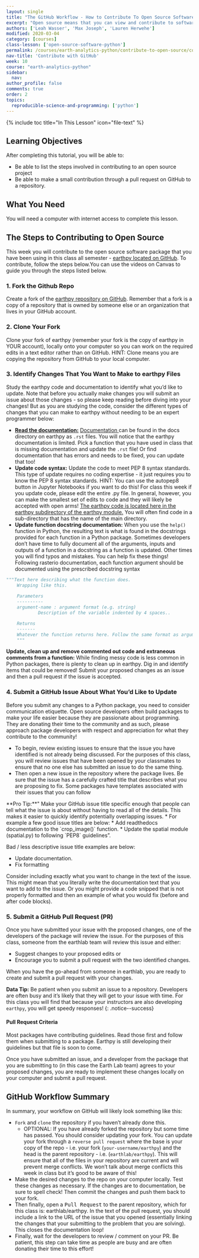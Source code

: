 ```yaml
---
layout: single
title: "The GitHub Workflow - How to Contribute To Open Source Software"
excerpt: "Open source means that you can view and contribute to software code like packages you use in Python. Learn about the ways that you can contribute without being an expert progammer."
authors: ['Leah Wasser', 'Max Joseph', 'Lauren Herwehe']
modified: 2020-03-04
category: [courses]
class-lesson: ['open-source-software-python']
permalink: /courses/earth-analytics-python/contribute-to-open-source/contribute-to-open-source-on-github/
nav-title: 'Contribute with GitHub'
week: 10
course: "earth-analytics-python"
sidebar:
  nav:
author_profile: false
comments: true
order: 2
topics:
  reproducible-science-and-programming: ['python']
---
```


{% include toc title="In This Lesson" icon="file-text" %}

<div class='notice--success' markdown="1">

## <i class="fa fa-graduation-cap" aria-hidden="true"></i> Learning Objectives

After completing this tutorial, you will be able to:

* Be able to list the steps involved in contributing to an open source project
* Be able to make a small contribution through a pull request on GitHub to a repository.

## <i class="fa fa-check-square-o fa-2" aria-hidden="true"></i> What You Need

You will need a computer with internet access to complete this lesson.
</div>

## The Steps to Contributing to Open Source


This week you will contribute to the open source software package that you have been using in this class all semester - <a href="https://www.github.com/earthlab/earthpy" target="_blank">earthpy located on GitHub</a>. To contribute, follow the steps below.You can use the videos on Canvas to guide you through the steps listed below. 

### 1. Fork the Github Repo
Create a fork of the <a href="http://www.github.com/earthlab/earthpy" target="_blank">earthpy repository on GitHub</a>. Remember that a fork is a copy of a repository that is owned by someone else or an organization that lives in your GitHub account.

### 2. Clone Your Fork

Clone your fork of earthpy (remember your fork is the copy of earthpy in YOUR account), locally onto your computer so you can work on the required edits in a text editor rather than on GitHub. HINT: Clone means you are copying the repository from GitHub to your local computer.

### 3. Identify Changes That You Want to Make to earthpy Files

Study the earthpy code and documentation to identify what you’d like to update. Note that before you actually make changes you will submit an issue about those changes - so please keep reading before diving into your changes! But as you are studying the code, consider the different types of changes that you can make to earthpy without needing to be an expert programmer below:


* <a href="https://github.com/earthlab/earthpy/tree/master/docs" target="_blank">**Read the documentation:**</a> <a href="https://earthpy.readthedocs.io/" target="_blank">Documentation </a> can be found in the docs directory on earthpy as `.rst` files. You will notice that the earthpy documentation is limited. Pick a function that you have used in class that is missing documentation and update the `.rst` file! Or find documentation that has errors and needs to be fixed, you can update that too!
* **Update code syntax:**  Update the code to meet PEP 8 syntax standards. This type of update requires no coding expertise - it just requires you to know the PEP 8 syntax standards. HINT: You can use the autopep8 button in Jupyter Notebooks if you want to do this! For class this week if you update code, please edit the entire .py file. In general, however, you can make the smallest set of edits to code and they will likely be accepted with open arms! <a href="https://github.com/earthlab/earthpy/tree/master/earthpy" target="_blank">The earthpy code is located here in the earthpy subdirectory of the earthpy module.</a> You will often find code in a sub-directory that has the name of the main directory. 
* **Update function docstring documentation:** When you use the `help()` function in Python, the resulting text is what is found in the docstrings provided for each function in a Python package. Sometimes developers don’t have time to fully document all of the arguments, inputs and outputs of a function in a docstring as a function is updated. Other times you will find typos and mistakes. You can help fix these things!  
Following rasterio documentation, each function argument should be documented using the prescribed docstring syntax

```python
"""Text here describing what the function does.
    Wrapping like this.
    
    Parameters
    ----------
    argument-name : argument format (e.g. string) 
            Description of the variable indented by 4 spaces..

    Returns
    -------
    Whatever the function returns here. Follow the same format as arguments above.
    """
```
**Update, clean up and remove commented out code and extraneous comments from a function:** While finding messy code is less common in Python packages, there is plenty to clean up in earthpy. Dig in and identify items that could be removed! Submit your proposed changes as an issue and then a pull request if the issue is accepted. 


### 4. Submit a GitHub Issue About What You’d Like to Update

Before you submit any changes to a Python package, you need to consider communication etiquette. Open source developers often build packages to make your life easier because they are passionate about programming. They are donating their time to the community and as such, please approach package developers with respect and appreciation for what they contribute to the community! 

* To begin, review existing issues to ensure that the issue you have identified is not already being discussed. For the purposes of this class, you will review issues that have been opened by your classmates to ensure that no one else has submitted an issue to do the same thing. 
* Then open a new issue in the repository where the package lives. Be sure that the issue has a carefully crafted title that describes what you are proposing to fix. Some packages have templates associated with their issues that you can follow


<div class="notice--success" markdown="1">
<i class="fa fa-star"></i> **Pro Tip:**"
Make your GitHub issue title specific enough that people can tell what the issue is about without having to read all of the details. This makes it easier to quickly identify potentially overlapping issues. 
* For example a few good issue titles are below:
* Add readthedocs documentation to the `crop_image()` function.
* Update the spatial module (spatial.py) to following `PEP8` guidelines”. 

Bad / less descriptive issue title examples are below:
* Update documentation.
* Fix formatting
</div>
    

Consider including exactly what you want to change in the text of the issue. This might mean that you literally write the documentation text that you want to add to the issue. Or you might provide a code snipped that is not properly formatted and then an example of what you would fix (before and after code blocks). 

### 5. Submit a GitHub Pull Request (PR)

Once you have submitted your issue with the proposed changes, one of the developers of the package will review the issue. For the purposes of this class, someone from the earthlab team will review this issue and either:

* Suggest changes to your proposed edits or
* Encourage you to submit a pull request with the two identified changes.

When you have the go-ahead from someone in earthlab, you are ready to create and submit a pull request with your changes.

<i class="fa fa-star"></i> **Data Tip:** Be patient when you submit an issue to a repository. Developers are often busy and it’s likely that they will get to your issue with time. For this class you will find that because your instructors are also developing `earthpy`, you will get speedy responses! 
{: .notice--success}


#### Pull Request Criteria
Most packages have contributing guidelines. Read those first and follow them when submitting to a package. Earthpy is still developing their guidelines but that file is soon to come.

Once you have submitted an issue, and a developer from the package that you are submitting to (in this case the Earth Lab team) agrees to your proposed changes, you are ready to implement these changes locally on your computer and submit a pull request. 

## GitHub Workflow Summary

In summary, your workflow on GitHub will likely look something like this:

* `Fork` and `clone` the repository if you haven’t already done this. 
    * OPTIONAL: If you have already forked the repository but some time has passed. You should consider updating your fork. You can update your fork through a `reverse pull request` where the base is your copy of the repo - i.e. your fork (`your-username/earthpy`) and the head is the parent repository - i.e. (`earthlab/earthpy`). This will ensure that all of the files in your repository are current and will prevent merge conflicts. We won’t talk about merge conflicts this week in class but it’s good to be aware of this! 
* Make the desired changes to the repo on your computer locally. Test these changes as necessary. If the changes are to documentation, be sure to spell check! Then commit the changes and push them back to your fork. 
* Then finally, open a <kbd>Pull Request</kbd> to the parent repository, which for this class is:  earthlab/earthpy. In the text of the pull request, you should include a link to the URL of the issue that you opened (essentially linking the changes that your submitting to the problem that you are solving). This closes the documentation loop! 
* Finally, wait for the developers to review / comment on your PR. Be patient, this step can take time as people are busy and are often donating their time to this effort!

